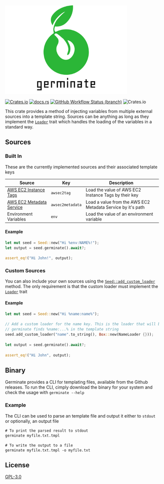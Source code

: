 ![germinate](https://raw.githubusercontent.com/itmecho/germinate/master/logo.png)

[![Crates.io](https://img.shields.io/crates/v/germinate?style=flat-square&logo=rust)](https://crates.io/crates/germinate)
[![docs.rs](https://img.shields.io/badge/docs-latest-blue?style=flat-square)](https://docs.rs/germinate)
[![GitHub Workflow Status (branch)](https://img.shields.io/github/workflow/status/itmecho/germinate/CI/master?style=flat-square&logo=github)](https://github.com/itmecho/germinate/actions?query=workflow%3ACI)
![Crates.io](https://img.shields.io/crates/d/germinate?style=flat-square)

This crate provides a method of injecting variables from multiple external sources into a
template string. Sources can be anything as long as they implement the
[`Loader`](https://docs.rs/germinate/*/germinate/trait.Loader.html) trait which handles the
loading of the variables in a standard way.

## Sources
### Built In
These are the currently implemented sources and their associated template keys

| Source | Key | Description |
|-|-|-|
| [AWS EC2 Instance Tags](https://docs.aws.amazon.com/AWSEC2/latest/UserGuide/Using_Tags.html) | `awsec2tag` | Load the value of AWS EC2 Instance Tags by their key |
| [AWS EC2 Metadata Service](https://docs.aws.amazon.com/AWSEC2/latest/UserGuide/instancedata-data-retrieval.html) | `awsec2metadata` | Load a value from the AWS EC2 Metadata Service by it's path |
| Environment Variables | `env` | Load the value of an environment variable |

#### Example
```rust
let mut seed = Seed::new("Hi %env:NAME%!");
let output = seed.germinate().await?;

assert_eq!("Hi John!", output);
```

### Custom Sources
You can also include your own sources using the
[`Seed::add_custom_loader`](https://docs.rs/germinate/*/germinate/struct.Seed.html#method.add_custom_loader)
method. The only requirement is that the custom loader must implement the
[`Loader`](https://docs.rs/germinate/*/germinate/trait.Loader.html) trait

#### Example
```rust
let mut seed = Seed::new("Hi %name:name%");

// Add a custom loader for the name key. This is the loader that will be used whenever
// germinate finds %name:...% in the template string
seed.add_custom_loader("name".to_string(), Box::new(NameLoader {}));

let output = seed.germinate().await?;

assert_eq!("Hi John", output);
```

## Binary
Germinate provides a CLI for templating files, available from the Github releases. To run the CLI, cimply download the binary for your system and check the usage with `germinate --help`

### Example

The CLI can be used to parse an template file and output it either to `stdout` or optionally, an output file

```
# To print the parsed result to stdout
germinate myfile.txt.tmpl

# To write the output to a file
germinate myfile.txt.tmpl -o myfile.txt
```

## License

[GPL-3.0](https://github.com/itmecho/germinate/blob/master/LICENSE)
